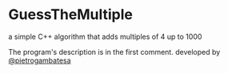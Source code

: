 # GuessTheMultiple
a simple C++ algorithm that adds multiples of 4 up to 1000

The program's description is in the first comment.
developed by [@pietrogambatesa](https://twitter.com/pietrogambatesa)
